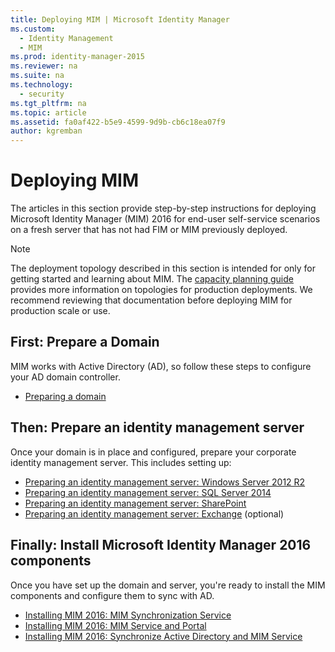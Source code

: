 ```yaml
---
title: Deploying MIM | Microsoft Identity Manager
ms.custom:
  - Identity Management
  - MIM
ms.prod: identity-manager-2015
ms.reviewer: na
ms.suite: na
ms.technology:
  - security
ms.tgt_pltfrm: na
ms.topic: article
ms.assetid: fa0af422-b5e9-4599-9d9b-cb6c18ea07f9
author: kgremban
---
```

# Deploying MIM
The articles in this section provide step-by-step instructions for deploying Microsoft Identity Manager (MIM) 2016 for end-user self-service scenarios on a fresh server that has not had FIM or MIM previously deployed.

> [!NOTE]
> The deployment topology described in this section is intended for only for getting started and learning about MIM.  The [capacity planning guide](/microsoft-identity-manager/PlanDesign/capacity-planning-guide) provides more information on topologies for production deployments.  We recommend reviewing that documentation before deploying MIM for production scale or use.

<!---
Comment: Restore after PAM content is included

The privileged access management scenario is deployed differently than other MIM scenarios, as it requires a dedicated bastion forest environment.  If you want to learn more about deploying MIM for Privileged Identity Management, see [Getting Started with Privileged Access Management](privileged-access-management-get-started.md).
--->

## First: Prepare a Domain
MIM works with Active Directory (AD), so follow these steps to configure your AD domain controller.
- [Preparing a domain](preparing-domain.md)

## Then: Prepare an identity management server
Once your domain is in place and configured, prepare your corporate identity management server. This includes setting up:
- [Preparing an identity management server: Windows Server 2012 R2](prepare-server-ws2012r2.md)
- [Preparing an identity management server: SQL Server 2014](prepare-server-sql2014.md)
- [Preparing an identity management server: SharePoint](prepare-server-sharepoint.md)
- [Preparing an identity management server: Exchange](prepare-server-exchange.md) (optional)

## Finally: Install Microsoft Identity Manager 2016 components
Once you have set up the domain and server, you're ready to install the MIM components and configure them to sync with AD.
- [Installing MIM 2016: MIM Synchronization Service](install-mim-sync.md)
- [Installing MIM 2016: MIM Service and Portal](install-mim-service-portal.md)
- [Installing MIM 2016: Synchronize Active Directory and MIM Service](install-mim-sync-ad-service.md)
